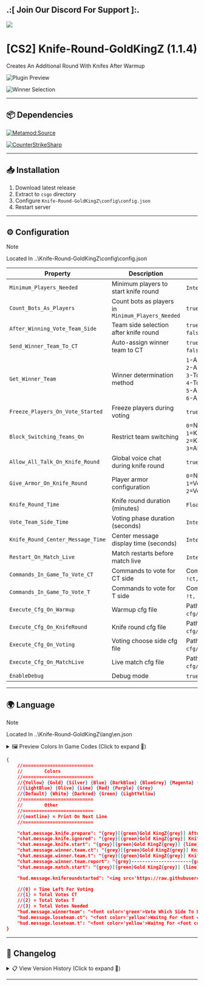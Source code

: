## .:[ Join Our Discord For Support ]:.

<a href="https://discord.com/invite/U7AuQhu"><img src="https://discord.com/api/guilds/651838917687115806/widget.png?style=banner2"></a>

# [CS2] Knife-Round-GoldKingZ (1.1.4)

Creates An Additional Round With Knifes After Warmup

![Plugin Preview](https://github.com/oqyh/cs2-Knife-Round-GoldKingZ/assets/48490385/83968ac0-896c-40b1-8c59-602bc6962b01)

![Winner Selection](https://github.com/oqyh/cs2-Knife-Round-GoldKingZ/assets/48490385/fb2465cb-778f-4341-b633-8fa07d162b2a)

---

## 📦 Dependencies
[![Metamod:Source](https://img.shields.io/badge/Metamod:Source-2.x-2d2d2d?logo=sourceengine)](https://www.sourcemm.net/downloads.php?branch=dev)

[![CounterStrikeSharp](https://img.shields.io/badge/CounterStrikeSharp-83358F)](https://github.com/roflmuffin/CounterStrikeSharp)

---

## 📥 Installation

1. Download latest release
2. Extract to `csgo` directory
3. Configure `Knife-Round-GoldKingZ\config\config.json`
4. Restart server

---

## ⚙️ Configuration

> [!NOTE]
> Located In ..\Knife-Round-GoldKingZ\config\config.json                                           
>

| Property | Description | Values | Required |  
|----------|-------------|--------|----------|  
| `Minimum_Players_Needed` | Minimum players to start knife round | `Integer` (e.g., `5`) | - |  
| `Count_Bots_As_Players` | Count bots as players in `Minimum_Players_Needed` | `true`/`false` | - |  
| `After_Winning_Vote_Team_Side` | Team side selection after knife round |  `true` = Vote<br>`false` = Auto-assign | - |  
| `Send_Winner_Team_To_CT` | Auto-assign winner team to CT | `true` = Force CT<br>`false` = Keep original side | `After_Winning_Vote_Team_Side=false` |  
| `Get_Winner_Team` | Winner determination method | `1`-Alive players (CT if tie)<br>`2`-Alive players (T if tie)<br>`3`-Total health (CT if tie)<br>`4`-Total health (T if tie)<br>`5`-Alive→Health→CT<br>`6`-Alive→Health→T | - |  
| `Freeze_Players_On_Vote_Started` | Freeze players during voting | `true`/`false` | `After_Winning_Vote_Team_Side=true` |  
| `Block_Switching_Teams_On` | Restrict team switching | `0`=Never<br>`1`=Knife round<br>`2`=Knife+Voting<br>`3`=All phases | - |  
| `Allow_All_Talk_On_Knife_Round` | Global voice chat during knife round | `true`/`false` | - |  
| `Give_Armor_On_Knife_Round` | Player armor configuration | `0`=No armor<br>`1`=Vest<br>`2`=Vest + Helmet | - |  
| `Knife_Round_Time` | Knife round duration (minutes) | `Float` (e.g., `1.0`) | - |  
| `Vote_Team_Side_Time` | Voting phase duration (seconds) | `Integer` (e.g., `20`) | `After_Winning_Vote_Team_Side=true` |  
| `Knife_Round_Center_Message_Time` | Center message display time (seconds) | `Integer` (e.g., `5`) | - |  
| `Restart_On_Match_Live` | Match restarts before match live | `Integer` (e.g., `1`) | - |  
| `Commands_In_Game_To_Vote_CT` | Commands to vote for CT side | Comma-separated (e.g., `!ct, !stay`) | `After_Winning_Vote_Team_Side=true` |  
| `Commands_In_Game_To_Vote_T` | Commands to vote for T side | Comma-separated (e.g., `!t, !switch`) | `After_Winning_Vote_Team_Side=true` |  
| `Execute_Cfg_On_Warmup` | Warmup cfg file | Path (e.g., `cfg/KnifeRound/Warmup.cfg`) | - |  
| `Execute_Cfg_On_KnifeRound` | Knife round cfg file | Path (e.g., `cfg/KnifeRound/Knife.cfg`) | - |  
| `Execute_Cfg_On_Voting` | Voting choose side cfg file | Path (e.g., `cfg/KnifeRound/Vote.cfg`) | - |  
| `Execute_Cfg_On_MatchLive` | Live match cfg file | Path (e.g., `cfg/KnifeRound/Live.cfg`) | - |  
| `EnableDebug` | Debug mode | `true`/`false` | - |  


---

## 🌍 Language

> [!NOTE]
> Located In ..\Knife-Round-GoldKingZ\lang\en.json                                           
>

<details>
<summary>🖼️ Preview Colors In Game Codes (Click to expand 🔽)</summary>

![Color Preview](https://github.com/oqyh/cs2-Game-Manager/assets/48490385/3df7caa9-34a7-47da-94aa-8d682f59e85d)
</details>

```json
{
	//==========================
	//        Colors
	//==========================
	//{Yellow} {Gold} {Silver} {Blue} {DarkBlue} {BlueGrey} {Magenta} {LightRed}
	//{LightBlue} {Olive} {Lime} {Red} {Purple} {Grey}
	//{Default} {White} {Darkred} {Green} {LightYellow}
	//==========================
	//        Other
	//==========================
	//{nextline} = Print On Next Line
	//==========================

	"chat.message.knife.prepare": "{grey}[{green}Gold KingZ{grey}] After WarmUp Knife Round Will Start {green}Winner {grey}Choose Team Side",
	"chat.message.knife.ignored": "{grey}[{green}Gold KingZ{grey}] Knife Round Ignored Less Players [{green}{0} {grey}/ {green}{1} {grey}Needed{grey}]",
	"chat.message.knife.start": "{grey}[{green}Gold KingZ{grey}] {lime}Knife Round! {nextline} {grey}[{green}Gold KingZ{grey}] {lime}Knife Round! {nextline} {grey}[{green}Gold KingZ{grey}] {lime}Knife Round!",
	"chat.message.winner.team.ct": "{grey}[{green}Gold KingZ{grey}] Knife Round End Winner Team {darkblue}CounterTerrorist",
	"chat.message.winner.team.t": "{grey}[{green}Gold KingZ{grey}] Knife Round End Winner Team {darkred}Terrorist",
	"chat.message.winner.team.report": "{grey}----------------------{green}[Reports]{grey}---------------------- {nextline} {grey}{darkblue}[CounterTerrorist] {nextline} {grey}Total Alive Players: {yellow}{0} {grey}| Total Healths: {yellow}{1} {nextline} {grey}{darkred}[Terrorist] {nextline} {grey}Total Alive Players: {yellow}{2} {grey}| Total Healths: {yellow}{3} {nextline} {grey}-------------------------------------------------------",
	"chat.message.match.start": "{grey}[{green}Gold KingZ{grey}] {lime}Match Live! {nextline} {grey}[{green}Gold KingZ{grey}] {lime}Match Live! {nextline} {grey}[{green}Gold KingZ{grey}] {lime}Match Live!",

	"hud.message.kniferoundstarted": "<img src='https://raw.githubusercontent.com/oqyh/cs2-Knife-Round-GoldKingZ/main/Resources/knifeleft.png' class=''> <font color='orange'>Knife Round <img src='https://raw.githubusercontent.com/oqyh/cs2-Knife-Round-GoldKingZ/main/Resources/kniferight.png' class=''> <br> <br> <font color='blueviolet'>Winner Will Choose Team Side </font>",

	//{0} = Time Left For Voting 
	//{1} = Total Votes CT
	//{2} = Total Votes T
	//{3} = Total Votes Needed
	"hud.message.winnerteam": "<font color='green'>Vote Which Side To Pick <br> <font color='darkred'> = Time Left To Vote: {0} Secs = <br> <font color='yellow'>!ct <font color='grey'>To Vote CT Side Team <br> <font color='yellow'>!t <font color='grey'>To Vote T Side Team <br> <font color='grey'>Votes On <img src='https://raw.githubusercontent.com/oqyh/cs2-Knife-Round-GoldKingZ/main/Resources/ctimg.png' class=''> <font color='green'>[{1} <font color='grey'>/ <font color='green'>{3}] <br> <font color='grey'>Votes On <img src='https://raw.githubusercontent.com/oqyh/cs2-Knife-Round-GoldKingZ/main/Resources/timg.png' class=''> <font color='green'>[{2} <font color='grey'>/ <font color='green'>{3}] </font>",
	"hud.message.loseteam.ct": "<font color='yellow'>Waitng For <font color='red'>T's <font color='yellow'>To Vote <br> <font color='darkred'> = Time Left To Vote: {0} Secs = </font>",
	"hud.message.loseteam.t": "<font color='yellow'>Waitng For <font color='RoyalBlue'>CT's <font color='yellow'>To Vote <br> <font color='darkred'> = Time Left To Vote: {0} Secs = </font>"
}
```

---

## 📜 Changelog

<details>
<summary>📋 View Version History (Click to expand 🔽)</summary>

### [1.1.4]
- Rework Plugin
- Fix Knife Round Crash
- Fix Method Dropping Weapons
- Fix Give Armor On Knife Round
- Fix After_Winning_Vote_Team_Side
- Fix/Added FallBack Knife Round If Warmup Start Again 
- Added Send_Winner_Team_To_CT
- Added Get_Winner_Team
- Added Block_Switching_Teams_On 3 Modes
- Added Execute_Cfg_On_Warmup
- Added Execute_Cfg_On_KnifeRound
- Added Execute_Cfg_On_Voting
- Added Execute_Cfg_On_MatchLive
- Added EnableDebug
- Added In config.json info on each what it do
- Added In lang "chat.message.knife.prepare"
- Added In lang "chat.message.winner.team.ct"
- Added In lang "chat.message.winner.team.t"
- Added In lang "chat.message.winner.team.report"

### [1.1.3]
- Rework On Less MinimumPlayers (Removed Restart)

### [1.1.2]
- Fix Plugin Will Stop Working On Next Map

### [1.1.1]
- Added MinimumPlayersToEnableKnifePlugin
- Added CountBotsAsPlayers
- Added Lang chat.message.knife.ignored 

### [1.1.0]
- Upgrade Net.7 To Net.8
- Rework Knife-Round Plugin
- Added EnableVoteTeamSideAfterWinning
- Added CommandsInGameToVoteCT
- Added CommandsInGameToVoteT
- Added Lang chat.message.knife.start
- Added Lang chat.message.match.start
- Fix Remove Weapons
- Fix FreezePlayersOnVoteStarted
- Fix Lang HUD 

### [1.0.9]
- Fix Some Bugs
- Added {19}IMAGE URL{20}

### [1.0.8]
- Fix Some Bugs
- Fix Exploit Drop Gun Before Strip
- Fix [Lunix] KnifeRoundTimer Carry To All Rounds

### [1.0.7]
- Fix Some Bugs
- Fix Remove Gloves
- Fix Remove Knifes

### [1.0.6]
- Fix Some Bugs
- Added GiveArmorOnKnifeRound

### [1.0.5]
- Fix Some Bugs
- Fix Windows Crash
- Remove mp_force_pick_time

### [1.0.4]
- Fix Some Bugs
- Rework Knife Round For Better
- Added "AfterWinningRestartXTimes"

### [1.0.3]
- Fix Some Bugs
- Fix Exploit Reconnect Spawn With Gun

### [1.0.2]
- Fix Some Bugs
- Fix Exploit Droping Gun Before Round Start
- Fix Exploit Late Join To Spawn With Gun
- Fix Timer Carry 0 Timer to Next Map
- Fix Team Winner Counting
- Remove HLTV from Counting

### [1.0.1]
- Fix Crash
- Fix Some Bugs
- Fix When Timer Hit 0 With No Vote Will Skip
- Added "MessageKnifeStartTimer"
- Added Multiple Languages

### [1.0.0]
- Initial Release

</details>

---
